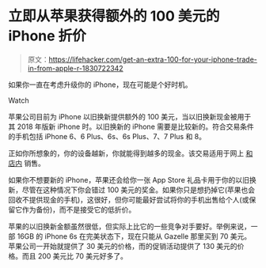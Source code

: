 # 立即从苹果获得额外的 100 美元的 iPhone 折价

> 原文：<https://lifehacker.com/get-an-extra-100-for-your-iphone-trade-in-from-apple-r-1830722342>

如果你一直在考虑升级你的 iPhone，现在可能是个好时机。

Watch

苹果公司目前为 iPhone 以旧换新提供额外的 100 美元，当以旧换新现金被用于其 2018 年版新 iPhone 时。以旧换新的 iPhone 需要是比较新的。符合交易条件的手机包括 iPhone 6、6 Plus、6s、6s Plus、7、7 Plus 和 8。

正如你所想象的，你的设备越新，你就能得到越多的现金。该交易适用于网上 [和店内](https://www.apple.com/shop/trade-in) 销售。

如果你不想要新的 iPhone，苹果还会给你一张 App Store 礼品卡用于你的以旧换新，尽管在这种情况下你会错过 100 美元的奖金。如果你只是想扔掉它(苹果也会回收不提供现金的手机)，这很好，但你可能最好尝试将你的手机出售给个人(或保留它作为备份)，而不是接受它的低折价。

苹果的以旧换新金额虽然很低，但实际上比它的一些竞争对手要好。举例来说，一部 16GB 的 iPhone 6s 在完美状态下，现在只能从 Gazelle 那里买到 70 美元。苹果公司一开始就提供了 30 美元的价格，而的促销活动提供了 130 美元的价格。而且 200 美元比 70 美元好多了。